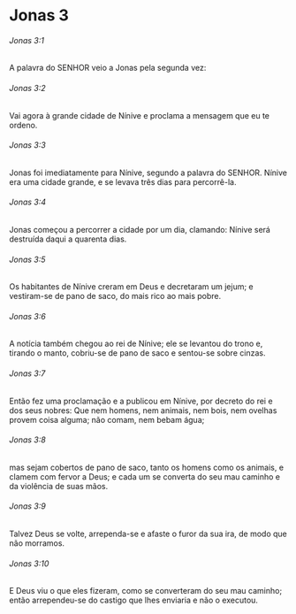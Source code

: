 # Jonas 3

###### Jonas 3:1

A palavra do SENHOR veio a Jonas pela segunda vez:

###### Jonas 3:2

Vai agora à grande cidade de Nínive e proclama a mensagem que eu te ordeno.

###### Jonas 3:3

Jonas foi imediatamente para Nínive, segundo a palavra do SENHOR. Nínive era uma cidade grande, e se levava três dias para percorrê-la.

###### Jonas 3:4

Jonas começou a percorrer a cidade por um dia, clamando: Nínive será destruída daqui a quarenta dias.

###### Jonas 3:5

Os habitantes de Nínive creram em Deus e decretaram um jejum; e vestiram-se de pano de saco, do mais rico ao mais pobre.

###### Jonas 3:6

A notícia também chegou ao rei de Nínive; ele se levantou do trono e, tirando o manto, cobriu-se de pano de saco e sentou-se sobre cinzas.

###### Jonas 3:7

Então fez uma proclamação e a publicou em Nínive, por decreto do rei e dos seus nobres: Que nem homens, nem animais, nem bois, nem ovelhas provem coisa alguma; não comam, nem bebam água;

###### Jonas 3:8

mas sejam cobertos de pano de saco, tanto os homens como os animais, e clamem com fervor a Deus; e cada um se converta do seu mau caminho e da violência de suas mãos.

###### Jonas 3:9

Talvez Deus se volte, arrependa-se e afaste o furor da sua ira, de modo que não morramos.

###### Jonas 3:10

E Deus viu o que eles fizeram, como se converteram do seu mau caminho; então arrependeu-se do castigo que lhes enviaria e não o executou.

